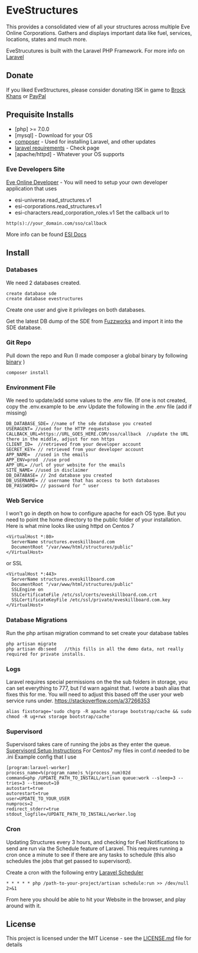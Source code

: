 # EveStructures
This provides a consolidated view of all your structures across multiple Eve Online Corporations. Gathers and displays important data like fuel, services, locations, states and much more.

EveStrucutures is built with the Laravel PHP Framework. For more info on [Laravel](https://laravel.com/docs/5.5)

## Donate
If you liked EveStructures, please consider donating ISK in game to [Brock Khans](https://evewho.com/pilot/Brock+Khans) or [PayPal](paypal.me/skiedude)

## Prequisite Installs
* [php] >= 7.0.0
* [mysql] - Download for your OS
* [composer](https://getcomposer.org/doc/00-intro.md) - Used for installing Laravel, and other updates
* [laravel requirements](https://laravel.com/docs/5.5) - Check page
* [apache/httpd] - Whatever your OS supports

### Eve Developers Site
[Eve Online Developer](https://developers.eveonline.com/) - You will need to setup your own developer application that uses
* esi-universe.read_structures.v1 
* esi-corporations.read_structures.v1 
* esi-characters.read_corporation_roles.v1
Set the callback url to 
```
http(s)://your_domain.com/sso/callback
```
More info can be found [ESI Docs](http://eveonline-third-party-documentation.readthedocs.io/en/latest/esi/index.html)

## Install
### Databases
We need 2 databases created.
```
create database sde
create database evestructures
```
Create one user and give it privileges on both databases. 

Get the latest DB dump of the SDE from [Fuzzworks](https://www.fuzzwork.co.uk/dump/) and import it into the SDE database.

### Git Repo
Pull down the repo and Run (I made composer a global binary by following [binary](https://getcomposer.org/doc/00-intro.md#globally) )
```
composer install
```

### Environment File
We need to update/add some values to the .env file. (If one is not created, copy the .env.example to be .env
Update the following in the .env file (add if missing)
```
DB_DATABASE_SDE= //name of the sde database you created
USERAGENT= //used for the HTTP requests
CALLBACK_URL=https://URL_GOES_HERE.COM/sso/callback  //update the URL there in the middle, adjust for non https
CLIENT_ID=  //retrieved from your developer account
SECRET_KEY= // retrieved from your developer account
APP_NAME=  //used in the emails
APP_ENV=prod  //use prod
APP_URL= //url of your website for the emails
SITE_NAME= //used in disclaimer
DB_DATABASE= // 2nd database you created
DB_USERNAME= // username that has access to both databases
DB_PASSWORD= // password for ^ user
```

### Web Service
I won't go in depth on how to configure apache for each OS type. But you need to point the home directory to the public folder of your installation.
Here is what mine looks like using httpd on Centos 7
```
<VirtualHost *:80>
  ServerName structures.eveskillboard.com
  DocumentRoot "/var/www/html/structures/public"
</VirtualHost>
```
or SSL
```
<VirtualHost *:443>
  ServerName structures.eveskillboard.com
  DocumentRoot "/var/www/html/structures/public"
  SSLEngine on
  SSLCertificateFile /etc/ssl/certs/eveskillboard.com.crt
  SSLCertificateKeyFile /etc/ssl/private/eveskillboard.com.key
</VirtualHost>
```

### Database Migrations
Run the php artisan migration command to set create your database tables
```
php artisan migrate
php artisan db:seed   //this fills in all the demo data, not really required for private installs.
```

### Logs
Laravel requires special permissions on the the sub folders in storage, you can set everything to 777, but I'd warn against that. I wrote a bash alias that fixes this for me. You will need to adjust this based off the user your web service runs under.
https://stackoverflow.com/a/37266353
```
alias fixstorage='sudo chgrp -R apache storage bootstrap/cache && sudo chmod -R ug+rwx storage bootstrap/cache'
```
### Supervisord
Supervisord takes care of running the jobs as they enter the queue.
[Supervisord Setup Instructions](https://laravel.com/docs/5.5/queues#supervisor-configuration)
For Centos7 my files in conf.d needed to be .ini
Example config that I use
```
[program:laravel-worker]
process_name=%(program_name)s_%(process_num)02d
command=php /UPDATE_PATH_TO_INSTALL/artisan queue:work --sleep=3 --tries=3 --timeout=10
autostart=true
autorestart=true
user=UPDATE_TO_YOUR_USER
numprocs=2
redirect_stderr=true
stdout_logfile=/UPDATE_PATH_TO_INSTALL/worker.log

```

### Cron
Updating Structures every 3 hours, and checking for Fuel Notifications to send are run via the Schedule feature of Laravel. This requires running a cron once a minute to see if there are any tasks to schedule (this also schedules the jobs that get passed to supervisord).

Create a cron with the following entry
[Laravel Scheduler](https://laravel.com/docs/5.5/scheduling#introduction)
```
* * * * * php /path-to-your-project/artisan schedule:run >> /dev/null 2>&1
```

From here you should be able to hit your Website in the browser, and play around with it.

## License

This project is licensed under the MIT License - see the [LICENSE.md](LICENSE.md) file for details



